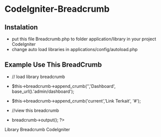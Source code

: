 # CodeIgniter-Breadcrumb

## Instalation

* put this file Breadcrumb.php to folder application/library in your project CodeIgniter
* change auto load libraries in applications/config/autoload.php

## Example Use This BreadCrumb

* // load library breadcrumb

* $this->breadcrumb->append_crumb('','Dashboard', base_url().'admin/dashboard');
* $this->breadcrumb->append_crumb('current','Link Terkait', '#');

* //view this breadcrumb 
* <?php print $this->breadcrumb->output(); ?> 

Library Breadcrumb CodeIgniter
